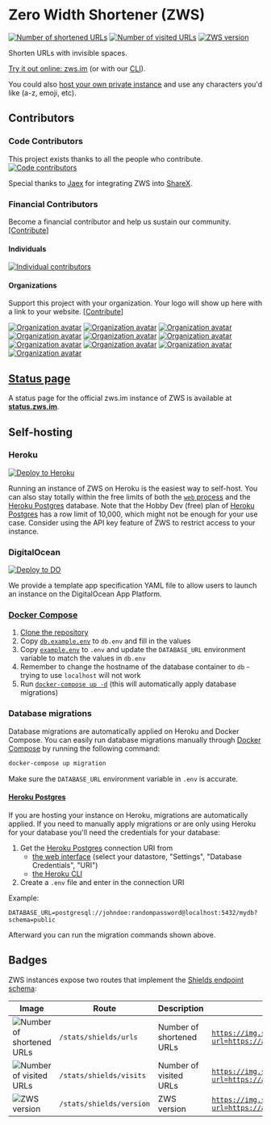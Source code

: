 # Zero Width Shortener (ZWS)

[![Number of shortened URLs][stats-urls-image]](#Badges)
[![Number of visited URLs][stats-visits-image]](#Badges)
[![ZWS version][stats-version-image]](#Badges)

Shorten URLs with invisible spaces.

[Try it out online: zws.im](https://zws.im) (or with our [CLI](https://github.com/zws-im/cli#readme)).

You could also [host your own private instance](#Self-hosting) and use any characters you'd like (a-z, emoji, etc).

## Contributors

### Code Contributors

This project exists thanks to all the people who contribute.
[![Code contributors](https://opencollective.com/zws/contributors.svg?width=890&button=false)](https://github.com/zws-im/zws/graphs/contributors)

Special thanks to [Jaex](https://github.com/Jaex) for integrating ZWS into [ShareX](https://getsharex.com/).

### Financial Contributors

Become a financial contributor and help us sustain our community. [[Contribute][open-collective]]

#### Individuals

[![Individual contributors](https://opencollective.com/zws/individuals.svg?width=890)](https://opencollective.com/zws)

#### Organizations

Support this project with your organization. Your logo will show up here with a link to your website. [[Contribute][open-collective]]

[![Organization avatar](https://opencollective.com/zws/organization/0/avatar.svg)](https://opencollective.com/zws/organization/0/website)
[![Organization avatar](https://opencollective.com/zws/organization/1/avatar.svg)](https://opencollective.com/zws/organization/1/website)
[![Organization avatar](https://opencollective.com/zws/organization/2/avatar.svg)](https://opencollective.com/zws/organization/2/website)
[![Organization avatar](https://opencollective.com/zws/organization/3/avatar.svg)](https://opencollective.com/zws/organization/3/website)
[![Organization avatar](https://opencollective.com/zws/organization/4/avatar.svg)](https://opencollective.com/zws/organization/4/website)
[![Organization avatar](https://opencollective.com/zws/organization/5/avatar.svg)](https://opencollective.com/zws/organization/5/website)
[![Organization avatar](https://opencollective.com/zws/organization/6/avatar.svg)](https://opencollective.com/zws/organization/6/website)
[![Organization avatar](https://opencollective.com/zws/organization/7/avatar.svg)](https://opencollective.com/zws/organization/7/website)
[![Organization avatar](https://opencollective.com/zws/organization/8/avatar.svg)](https://opencollective.com/zws/organization/8/website)
[![Organization avatar](https://opencollective.com/zws/organization/9/avatar.svg)](https://opencollective.com/zws/organization/9/website)

## [Status page][status-page]

A status page for the official zws.im instance of ZWS is available at **[status.zws.im][status-page]**.

## Self-hosting

### Heroku

[![Deploy to Heroku][deploy-to-heroku-image]][deploy-to-heroku]

Running an instance of ZWS on Heroku is the easiest way to self-host.
You can also stay totally within the free limits of both the [`web` process](https://devcenter.heroku.com/articles/procfile) and the [Heroku Postgres][heroku-postgres] database.
Note that the Hobby Dev (free) plan of [Heroku Postgres][heroku-postgres] has a row limit of 10,000, which might not be enough for your use case.
Consider using the API key feature of ZWS to restrict access to your instance.

### DigitalOcean

[![Deploy to DO](https://www.deploytodo.com/do-btn-blue.svg)](https://cloud.digitalocean.com/apps/new?repo=https://github.com/zws-im/zws/tree/main)

We provide a template app specification YAML file to allow users to launch an instance on the DigitalOcean App Platform.

### [Docker Compose][docker-compose]

1. [Clone the repository](https://docs.github.com/en/github/creating-cloning-and-archiving-repositories/cloning-a-repository)
2. Copy [`db.example.env`](db.example.env) to `db.env` and fill in the values
3. Copy [`example.env`](example.env) to `.env` and update the `DATABASE_URL` environment variable to match the values in `db.env`
4. Remember to change the hostname of the database container to `db` - trying to use `localhost` will not work
5. Run [`docker-compose up -d`](https://docs.docker.com/compose/reference/up/) (this will automatically apply database migrations)

### Database migrations

Database migrations are automatically applied on Heroku and Docker Compose.
You can easily run database migrations manually through [Docker Compose][docker-compose] by running the following command:

```sh
docker-compose up migration
```

Make sure the `DATABASE_URL` environment variable in `.env` is accurate.

#### [Heroku Postgres][heroku-postgres]

If you are hosting your instance on Heroku, migrations are automatically applied.
If you need to manually apply migrations or are only using Heroku for your database you'll need the credentials for your database:

1. Get the [Heroku Postgres][heroku-postgres] connection URI from
   - [the web interface](https://data.heroku.com/) (select your datastore, "Settings", "Database Credentials", "URI")
   - [the Heroku CLI](https://devcenter.heroku.com/articles/heroku-postgresql#external-connections-ingress)
2. Create a `.env` file and enter in the connection URI

Example:

```env
DATABASE_URL=postgresql://johndoe:randompassword@localhost:5432/mydb?schema=public
```

Afterward you can run the migration commands shown above.

## Badges

ZWS instances expose two routes that implement the [Shields endpoint schema](https://shields.io/endpoint):

| Image                                         | Route                    | Description              | Example                                                                                               |
| --------------------------------------------- | ------------------------ | ------------------------ | ----------------------------------------------------------------------------------------------------- |
| ![Number of shortened URLs][stats-urls-image] | `/stats/shields/urls`    | Number of shortened URLs | [`https://img.shields.io/endpoint?url=https://api.zws.im/stats/shields/urls`][stats-urls-image]       |
| ![Number of visited URLs][stats-visits-image] | `/stats/shields/visits`  | Number of visited URLs   | [`https://img.shields.io/endpoint?url=https://api.zws.im/stats/shields/visits`][stats-visits-image]   |
| ![ZWS version][stats-version-image]           | `/stats/shields/version` | ZWS version              | [`https://img.shields.io/endpoint?url=https://api.zws.im/stats/shields/version`][stats-version-image] |

[deploy-to-heroku]: https://dashboard.heroku.com/new?template=https://github.com/zws-im/zws
[deploy-to-heroku-image]: https://www.herokucdn.com/deploy/button.svg
[heroku-postgres]: https://www.heroku.com/postgres
[docker-compose]: https://docs.docker.com/compose/
[open-collective]: https://opencollective.com/zws/contribute
[stats-urls-image]: https://img.shields.io/endpoint?url=https://api.zws.im/stats/shields/urls
[stats-visits-image]: https://img.shields.io/endpoint?url=https://api.zws.im/stats/shields/visits
[stats-version-image]: https://img.shields.io/endpoint?url=https://api.zws.im/stats/shields/version
[status-page]: https://status.zws.im/
